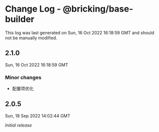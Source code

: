 # Change Log - @bricking/base-builder

This log was last generated on Sun, 16 Oct 2022 16:18:59 GMT and should not be manually modified.

## 2.1.0
Sun, 16 Oct 2022 16:18:59 GMT

### Minor changes

- 配置项优化

## 2.0.5
Sun, 18 Sep 2022 14:02:44 GMT

_Initial release_


